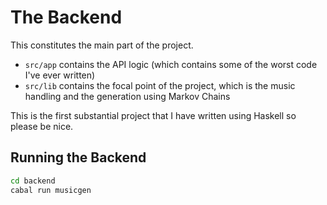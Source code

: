 # The Backend
This constitutes the main part of the project.
- `src/app` contains the API logic (which contains some of the worst code I've ever written)
- `src/lib` contains the focal point of the project, which is the music handling and the generation
using Markov Chains

This is the first substantial project that I have written using Haskell so please be nice.

## Running the Backend
```bash
cd backend
cabal run musicgen
```

